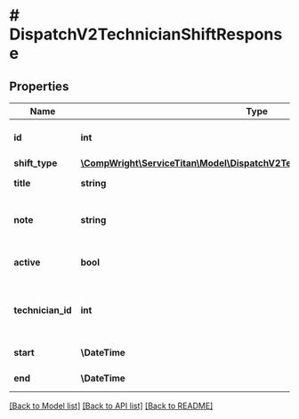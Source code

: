 # # DispatchV2TechnicianShiftResponse

## Properties

Name | Type | Description | Notes
------------ | ------------- | ------------- | -------------
**id** | **int** | Unique id of the shift record |
**shift_type** | [**\CompWright\ServiceTitan\Model\DispatchV2TechnicianShiftResponseShiftType**](DispatchV2TechnicianShiftResponseShiftType.md) |  |
**title** | **string** | Descriptive identifier |
**note** | **string** | Optional detailed explanation of the shift | [optional]
**active** | **bool** | Whether the shift is enabled |
**technician_id** | **int** | &amp;gt;Unique id of the technician this shift applies to |
**start** | **\DateTime** | When the shift begins |
**end** | **\DateTime** | When the shift ends |

[[Back to Model list]](../../README.md#models) [[Back to API list]](../../README.md#endpoints) [[Back to README]](../../README.md)
